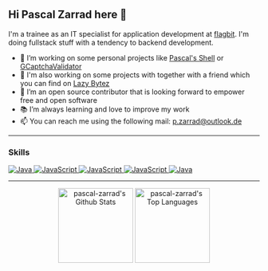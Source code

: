 ## Hi Pascal Zarrad here 👋

I'm a trainee as an IT specialist for application development at [flagbit](https://github.com/flagbit). I'm doing fullstack stuff with a tendency to backend development.

- 🔭 I’m working on some personal projects like [Pascal's Shell](https://github.com/pascal-zarrad/psh) or [GCaptchaValidator](https://github.com/pascal-zarrad/gcaptchavalidator)
- 🌱 I'm also working on some projects with together with a friend which you can find on [Lazy Bytez](https://github.com/lazybytez)
- 👯 I’m an open source contributor that is looking forward to empower free and open software
- 📚 I’m always learning and love to improve my work
- 📫 You can reach me using the following mail: [p.zarrad@outlook.de](mailto://p.zarrad@outlook.de)

----
### Skills
<a href="https://github.com/search?q=user%3Apascal-zarrad+is%3Arepo+language%3php">
    <img alt="Java" src="https://img.shields.io/badge/php-%238892BF.svg?&style=for-the-badge&logo=php&logoColor=white">
</a>
<a href="https://github.com/search?q=user%3pascal-zarrad+is%3Arepo+language%3Atypescript">
    <img alt="JavaScript" src="https://img.shields.io/badge/typescript-%233178c6.svg?&style=for-the-badge&logo=typescript&logoColor=white">
</a>
<a href="https://github.com/search?q=user%3pascal-zarrad+is%3Arepo+language%3Ajavascript">
    <img alt="JavaScript" src="https://img.shields.io/badge/javascript-%23323330.svg?&style=for-the-badge&logo=javascript&logoColor=%23F7DF1E">
</a>
<a href="https://github.com/search?q=user%3pascal-zarrad+is%3Arepo+language%3Ajavascript">
    <img alt="JavaScript" src="https://img.shields.io/badge/javascript-%23323330.svg?&style=for-the-badge&logo=vue&logoColor=%23F7DF1E">
</a>
<a href="https://github.com/search?q=user%3Apascal-zarrad+is%3Arepo+language%3Ajava">
    <img alt="Java" src="https://img.shields.io/badge/java-%23ED8B00.svg?&style=for-the-badge&logo=java&logoColor=white">
</a>

-----
<p align="center">
<a href="https://github.com/anuraghazra/github-readme-stats"><img alt="pascal-zarrad's Github Stats" src="https://github-readme-stats.vercel.app/api?username=pascal-zarrad&show_icons=true&count_private=true&theme=tokyonight&hide_border=true" height="150px"/></a>
  <a href="https://github.com/anuraghazra/github-readme-stats"><img alt="pascal-zarrad's Top Languages" src="https://github-readme-stats.vercel.app/api/top-langs/?username=pascal-zarrad&langs_count=8&layout=compact&theme=tokyonight&hide_border=true" height="150px" /></a>
</p>
